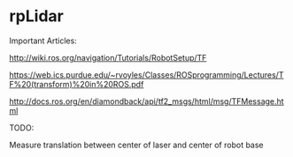 # rpLidar

Important Articles:

http://wiki.ros.org/navigation/Tutorials/RobotSetup/TF

https://web.ics.purdue.edu/~rvoyles/Classes/ROSprogramming/Lectures/TF%20(transform)%20in%20ROS.pdf

http://docs.ros.org/en/diamondback/api/tf2_msgs/html/msg/TFMessage.html

TODO:

Measure translation between center of laser and center of robot base
